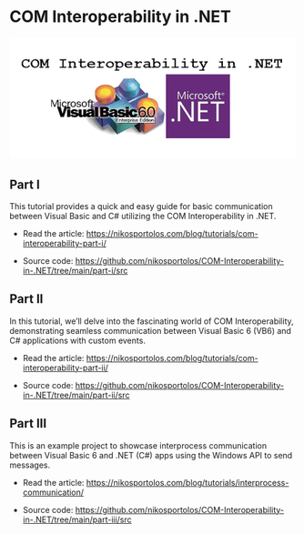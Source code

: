 # COM Interoperability in .NET


<a href="https://raw.githubusercontent.com/nikosportolos/COM-Interoperability-in-.NET/main/Resources/com-interoperability.png" target="_blank">
    <img src="https://raw.githubusercontent.com/nikosportolos/COM-Interoperability-in-.NET/main/Resources/com-interoperability.png" width="750" alt="dotnet_03">
</a>


## Part I

This tutorial provides a quick and easy guide for basic communication between Visual Basic and C# 
utilizing the COM Interoperability in .NET.

- Read the article: https://nikosportolos.com/blog/tutorials/com-interoperability-part-i/

- Source code: https://github.com/nikosportolos/COM-Interoperability-in-.NET/tree/main/part-i/src 


## Part II

In this tutorial, we’ll delve into the fascinating world of COM Interoperability, 
demonstrating seamless communication between Visual Basic 6 (VB6) and C# applications with custom events.

- Read the article: https://nikosportolos.com/blog/tutorials/com-interoperability-part-ii/

- Source code: https://github.com/nikosportolos/COM-Interoperability-in-.NET/tree/main/part-ii/src


## Part III

This is an example project to showcase interprocess communication between Visual Basic 6 and .NET (C#) 
apps using the Windows API to send messages.

- Read the article: https://nikosportolos.com/blog/tutorials/interprocess-communication/

- Source code: https://github.com/nikosportolos/COM-Interoperability-in-.NET/tree/main/part-iii/src 
